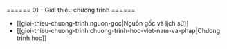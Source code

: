 ====== 01 - Giới thiệu chương trình ======

- [[gioi-thieu-chuong-trinh:nguon-goc|Nguồn gốc và lịch sử]]
- [[gioi-thieu-chuong-trinh:chuong-trinh-hoc-viet-nam-va-phap|Chương trình học]]
